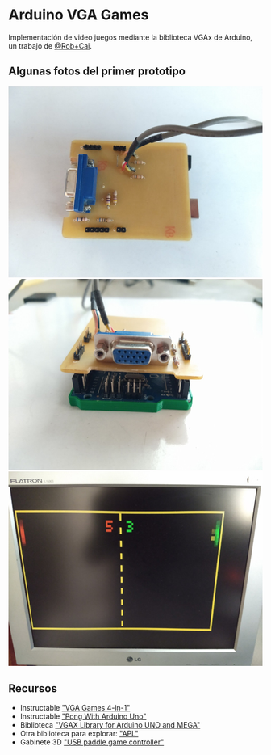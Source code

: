 # Arduino VGA Games

Implementación de video juegos mediante la biblioteca VGAx de Arduino, un trabajo de [@Rob+Cai](https://www.instructables.com/member/Rob+Cai/).

## Algunas fotos del primer prototipo

![](./docs/img/1b23cc0abb330985.jpg)
![](./docs/img/202c77843d42b91a.jpg)
![](./docs/img/933af5e730127870.jpg)

## Recursos

- Instructable ["VGA Games 4-in-1"](https://www.instructables.com/Arduino-VGA-Games-4-in-1/)
- Instructable ["Pong With Arduino Uno"](https://www.instructables.com/VGA-Pong-with-Arduino-Uno/)
- Biblioteca ["VGAX Library for Arduino UNO and MEGA"](https://github.com/smaffer/vgax)
- Otra biblioteca para explorar: ["APL"](https://github.com/akund/APL)
- Gabinete 3D ["USB paddle game controller"](https://www.thingiverse.com/thing:4223937)
